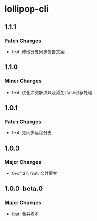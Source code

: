 # lollipop-cli

## 1.1.1

### Patch Changes

- feat: 修改分支同步警告文案

## 1.1.0

### Minor Changes

- feat: 优化冲突解决以及添加stash储存处理

## 1.0.1

### Patch Changes

- feat: 先同步远程分支

## 1.0.0

### Major Changes

- 0ecf127: feat: 合并脚本

## 1.0.0-beta.0

### Major Changes

- feat: 合并脚本
